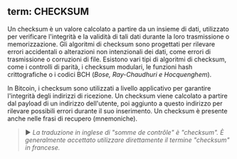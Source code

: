 term: CHECKSUM
---

Un checksum è un valore calcolato a partire da un insieme di dati, utilizzato per verificare l'integrità e la validità di tali dati durante la loro trasmissione o memorizzazione. Gli algoritmi di checksum sono progettati per rilevare errori accidentali o alterazioni non intenzionali dei dati, come errori di trasmissione o corruzioni di file. Esistono vari tipi di algoritmi di checksum, come i controlli di parità, i checksum modulari, le funzioni hash crittografiche o i codici BCH (*Bose, Ray-Chaudhuri e Hocquenghem*).

In Bitcoin, i checksum sono utilizzati a livello applicativo per garantire l'integrità degli indirizzi di ricezione. Un checksum viene calcolato a partire dal payload di un indirizzo dell'utente, poi aggiunto a questo indirizzo per rilevare possibili errori durante il suo inserimento. Un checksum è presente anche nelle frasi di recupero (mnemoniche).

> ► *La traduzione in inglese di "somme de contrôle" è "checksum". È generalmente accettato utilizzare direttamente il termine "checksum" in francese.*
